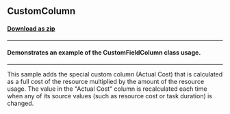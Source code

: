 ## CustomColumn
#### [Download as zip](https://minhaskamal.github.io/DownGit/#/home?url=https://github.com/GrapeCity/ComponentOne-WinForms-Samples/tree/master/NetFramework\GanttView\CS\CustomColumn)
____
#### Demonstrates an example of the CustomFieldColumn class usage.
____
This sample adds the special custom column (Actual Cost) that is calculated as a full cost of the resource multiplied by the amount of the resource usage. The value in the "Actual Cost" column is recalculated each time when any of its source values (such as resource cost or task duration) is changed. 